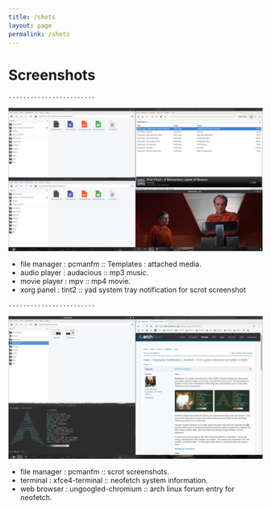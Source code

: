 ```yaml
---
title: /shots
layout: page
permalink: /shots
---
```


# Screenshots

```text
------------------------
```

<a href="/images/00/1.jpg"><img src="images/00/1.jpg" width="600"/></a>

>

* file manager : pcmanfm :: Templates : attached media.
* audio player : audacious :: mp3 music.
* movie player : mpv :: mp4 movie.
* xorg panel : tint2 :: yad system tray notification for scrot screenshot

```text
------------------------
```

<a href="/images/00/2.jpg"><img src="images/00/2.jpg" width="600"/></a>

>

* file manager : pcmanfm :: scrot screenshots.
* terminal : xfce4-terminal :: neofetch system information.
* web browser : ungoogled-chromium :: arch linux forum entry for neofetch.

>
